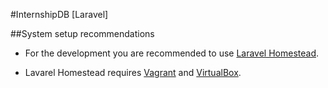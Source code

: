 #InternshipDB [Laravel]

##System setup recommendations

  * For the development you are recommended to use [Laravel Homestead](https://github.com/laravel/homestead).

  * Lavarel Homestead requires [Vagrant](https://www.vagrantup.com/) and [VirtualBox](https://www.virtualbox.org).

